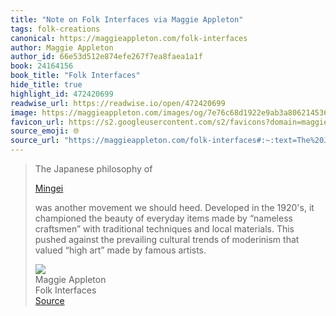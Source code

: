 ```yaml
---
title: "Note on Folk Interfaces via Maggie Appleton"
tags: folk-creations
canonical: https://maggieappleton.com/folk-interfaces
author: Maggie Appleton
author_id: 66e53d512e874efe267f7ea8faea1a1f
book: 24164156
book_title: "Folk Interfaces"
hide_title: true
highlight_id: 472420699
readwise_url: https://readwise.io/open/472420699
image: https://maggieappleton.com/images/og/7e76c68d1922e9ab3a80621453625587.png
favicon_url: https://s2.googleusercontent.com/s2/favicons?domain=maggieappleton.com
source_emoji: 🌐
source_url: "https://maggieappleton.com/folk-interfaces#:~:text=The%20Japanese%20philosophy,by%20famous%20artists."
---
```


> The Japanese philosophy of
> 
> [Mingei](https://en.wikipedia.org/wiki/Mingei)
> 
> was another movement we should heed. Developed in the 1920's, it championed the beauty of everyday items made by “nameless craftsmen” with traditional techniques and local materials. This pushed against the prevailing cultural trends of moderinism that valued “high art” made by famous artists.
> <div class="quoteback-footer"><div class="quoteback-avatar"><img class="mini-favicon" src="https://s2.googleusercontent.com/s2/favicons?domain=maggieappleton.com"></div><div class="quoteback-metadata"><div class="metadata-inner"><span style="display:none">FROM:</span><div aria-label="Maggie Appleton" class="quoteback-author"> Maggie Appleton</div><div aria-label="Folk Interfaces" class="quoteback-title"> Folk Interfaces</div></div></div><div class="quoteback-backlink"><a target="_blank" aria-label="go to the full text of this quotation" rel="noopener" href="https://maggieappleton.com/folk-interfaces#:~:text=The%20Japanese%20philosophy,by%20famous%20artists." class="quoteback-arrow"> Source</a></div></div>